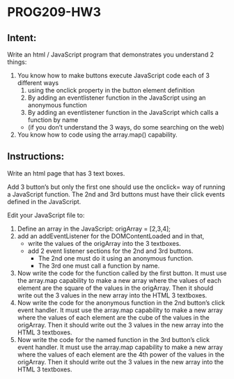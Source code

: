 # PROG209-HW3

## Intent:

Write an html / JavaScript program that demonstrates you understand 2 things:
1. You know how to make buttons execute JavaScript code each of 3 different ways
    1. using the onclick property in the button element definition
    2. By adding an eventlistener function in the JavaScript using an anonymous function
    3. By adding an eventlistener function in the JavaScript which calls a function by name
    - (if you don’t understand the 3 ways, do some searching on the web)
2. You know how to code using the array.map() capability.

## Instructions:

Write an html page that has 3 text boxes.

Add 3 button’s but only the first one should use the onclick= way of running a JavaScript function. The 2nd and 3rd buttons must have their click events defined in the JavaScript.

Edit your JavaScript file to:
1. Define an array in the JavaScript: origArray = [2,3,4];
2. add an addEventListener for the DOMContentLoaded and in that,
    - write the values of the origArray into the 3 textboxes.
    - add 2 event listener sections for the 2nd and 3rd buttons.
        - The 2nd one must do it using an anonymous function.
        - The 3rd one must call a function by name.
3. Now write the code for the function called by the first button. It must use the array.map capability to make a new array where the values of each element are the square of the values in the origArray. Then it should write out the 3 values in the new array into the HTML 3 textboxes.
4. Now write the code for the anonymous function in the 2nd button’s click event handler. It must use the array.map capability to make a new array where the values of each element are the cube of the values in the origArray. Then it should write out the 3 values in the new array into the HTML 3 textboxes.
5. Now write the code for the named function in the 3rd button’s click event handler. It must use the array.map capability to make a new array where the values of each element are the 4th power of the values in the origArray. Then it should write out the 3 values in the new array into the HTML 3 textboxes.
